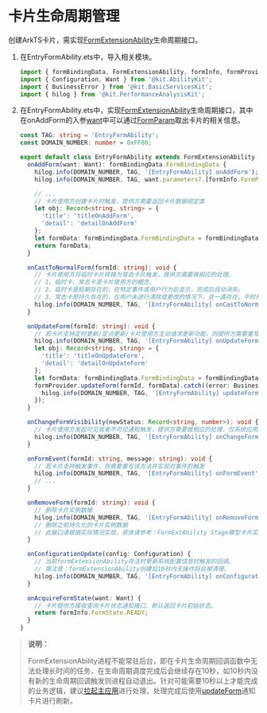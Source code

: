 # 卡片生命周期管理


创建ArkTS卡片，需实现[FormExtensionAbility](../reference/apis-form-kit/js-apis-app-form-formExtensionAbility.md)生命周期接口。

1. 在EntryFormAbility.ets中，导入相关模块。
    ```ts
    import { formBindingData, FormExtensionAbility, formInfo, formProvider } from '@kit.FormKit';
    import { Configuration, Want } from '@kit.AbilityKit';
    import { BusinessError } from '@kit.BasicServicesKit';
    import { hilog } from '@kit.PerformanceAnalysisKit';
    ```

2. 在EntryFormAbility.ets中，实现[FormExtensionAbility](../reference/apis-form-kit/js-apis-app-form-formExtensionAbility.md)生命周期接口，其中在onAddForm的入参[want](../reference/apis-ability-kit/js-apis-app-ability-want.md)中可以通过[FormParam](../reference/apis-form-kit/js-apis-app-form-formInfo.md#formparam)取出卡片的相关信息。
   
      ```ts
      const TAG: string = 'EntryFormAbility';
      const DOMAIN_NUMBER: number = 0xFF00;
    
      export default class EntryFormAbility extends FormExtensionAbility {
        onAddForm(want: Want): formBindingData.FormBindingData {
          hilog.info(DOMAIN_NUMBER, TAG, '[EntryFormAbility] onAddForm');
          hilog.info(DOMAIN_NUMBER, TAG, want.parameters?.[formInfo.FormParam.NAME_KEY] as string);
    
          // ...
          // 卡片使用方创建卡片时触发，提供方需要返回卡片数据绑定类
          let obj: Record<string, string> = {
            'title': 'titleOnAddForm',
            'detail': 'detailOnAddForm'
          };
          let formData: formBindingData.FormBindingData = formBindingData.createFormBindingData(obj);
          return formData;
        }
    
        onCastToNormalForm(formId: string): void {
          // 卡片使用方将临时卡片转换为常态卡片触发，提供方需要做相应的处理。
          // 1、临时卡、常态卡是卡片使用方的概念。
          // 2、临时卡是短期存在的，在特定事件或用户行为后显示，完成后自动消失。
          // 3、常态卡是持久存在的，在用户未进行清除或更改的情况下，会一直存在，平时开发的功能卡片属于常态卡。
          hilog.info(DOMAIN_NUMBER, TAG, '[EntryFormAbility] onCastToNormalForm');
        }
    
        onUpdateForm(formId: string): void {
          // 若卡片支持定时更新/定点更新/卡片使用方主动请求更新功能，则提供方需要重写该方法以支持数据更新
          hilog.info(DOMAIN_NUMBER, TAG, '[EntryFormAbility] onUpdateForm');
          let obj: Record<string, string> = {
            'title': 'titleOnUpdateForm',
            'detail': 'detailOnUpdateForm'
          };
          let formData: formBindingData.FormBindingData = formBindingData.createFormBindingData(obj);
          formProvider.updateForm(formId, formData).catch((error: BusinessError) => {
            hilog.info(DOMAIN_NUMBER, TAG, '[EntryFormAbility] updateForm, error:' + JSON.stringify(error));
          });
        }
    
        onChangeFormVisibility(newStatus: Record<string, number>): void {
          // 卡片使用方发起可见或者不可见通知触发，提供方需要做相应的处理，仅系统应用生效
          hilog.info(DOMAIN_NUMBER, TAG, '[EntryFormAbility] onChangeFormVisibility');
        }
    
        onFormEvent(formId: string, message: string): void {
          // 若卡片支持触发事件，则需要重写该方法并实现对事件的触发
          hilog.info(DOMAIN_NUMBER, TAG, '[EntryFormAbility] onFormEvent');
          // ...
        }
    
        onRemoveForm(formId: string): void {
          // 删除卡片实例数据
          hilog.info(DOMAIN_NUMBER, TAG, '[EntryFormAbility] onRemoveForm');
          // 删除之前持久化的卡片实例数据
          // 此接口请根据实际情况实现，具体请参考：FormExtAbility Stage模型卡片实例
        }
    
        onConfigurationUpdate(config: Configuration) {
          // 当前formExtensionAbility存活时更新系统配置信息时触发的回调。
          // 需注意：formExtensionAbility创建后10秒内无操作将会被清理。
          hilog.info(DOMAIN_NUMBER, TAG, '[EntryFormAbility] onConfigurationUpdate:' + JSON.stringify(config));
        }
    
        onAcquireFormState(want: Want) {
          // 卡片提供方接收查询卡片状态通知接口，默认返回卡片初始状态。
          return formInfo.FormState.READY;
        }
      }
      ```


> **说明：**
>
> FormExtensionAbility进程不能常驻后台，即在卡片生命周期回调函数中无法处理长时间的任务，在生命周期调度完成后会继续存在10秒，如10秒内没有新的生命周期回调触发则进程自动退出。针对可能需要10秒以上才能完成的业务逻辑，建议[拉起主应用](arkts-ui-widget-event-uiability.md)进行处理，处理完成后使用[updateForm](../reference/apis-form-kit/js-apis-app-form-formProvider.md#updateform)通知卡片进行刷新。
